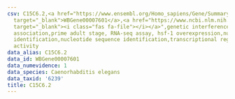 ```yaml
---
csv: C15C6.2,<a href="https://www.ensembl.org/Homo_sapiens/Gene/Summary?db=core;g=WBGene00007601"
  target="_blank">WBGene00007601</a>,<a href="https://www.ncbi.nlm.nih.gov/pubmed/30894454"
  target="_blank"><i class="fas fa-file"></i></a>",genetic interference,functional
  association,prime adult stage, RNA-seq assay, hsf-1 overexpression,nucleotide sequence
  identification,nucleotide sequence identification,transcriptional regulation,up-regulates
  activity
data_alias: C15C6.2
data_id: WBGene00007601
data_numevidence: 1
data_species: Caenorhabditis elegans
data_taxid: '6239'
title: C15C6.2
---
```

